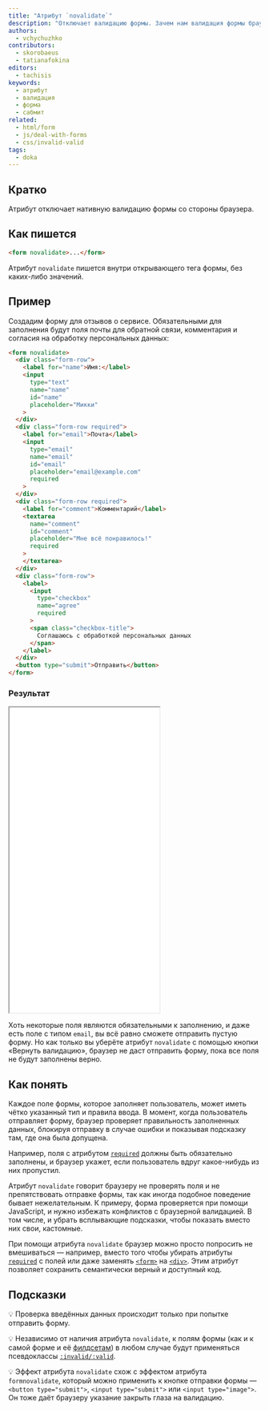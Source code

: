 ```yaml
---
title: "Атрибут `novalidate`"
description: "Отключает валидацию формы. Зачем нам валидация формы браузером, когда у нас есть JavaScript?"
authors:
  - vchychuzhko
contributors:
  - skorobaeus
  - tatianafokina
editors:
  - tachisis
keywords:
  - атрибут
  - валидация
  - форма
  - сабмит
related:
  - html/form
  - js/deal-with-forms
  - css/invalid-valid
tags:
  - doka
---
```


## Кратко

Атрибут отключает нативную валидацию формы со стороны браузера.

## Как пишется

```html
<form novalidate>...</form>
```

Атрибут `novalidate` пишется внутри открывающего тега формы, без каких-либо значений.

## Пример

Создадим форму для отзывов о сервисе. Обязательными для заполнения будут поля почты для обратной связи, комментария и согласия на обработку персональных данных:

```html
<form novalidate>
  <div class="form-row">
    <label for="name">Имя:</label>
    <input
      type="text"
      name="name"
      id="name"
      placeholder="Микки"
    >
  </div>
  <div class="form-row required">
    <label for="email">Почта</label>
    <input
      type="email"
      name="email"
      id="email"
      placeholder="email@example.com"
      required
    >
  </div>
  <div class="form-row required">
    <label for="comment">Комментарий</label>
    <textarea
      name="comment"
      id="comment"
      placeholder="Мне всё понравилось!"
      required
    >
    </textarea>
  </div>
  <div class="form-row">
    <label>
      <input
        type="checkbox"
        name="agree"
        required
      >
      <span class="checkbox-title">
        Соглашаюсь с обработкой персональных данных
      </span>
    </label>
  </div>
  <button type="submit">Отправить</button>
</form>
```

### Результат

<iframe title="Форма с отключённой валидацией" src="demos/form-validation/" height="610"></iframe>

Хоть некоторые поля являются обязательными к заполнению, и даже есть поле с типом `email`, вы всё равно сможете отправить пустую форму. Но как только вы уберёте атрибут `novalidate` с помощью кнопки «Вернуть валидацию», браузер не даст отправить форму, пока все поля не будут заполнены верно.

## Как понять

Каждое поле формы, которое заполняет пользователь, может иметь чётко указанный тип и правила ввода. В момент, когда пользователь отправляет форму, браузер проверяет правильность заполненных данных, блокируя отправку в случае ошибки и показывая подсказку там, где она была допущена.

Например, поля с атрибутом [`required`](/html/required/) должны быть обязательно заполнены, и браузер укажет, если пользователь вдруг какое-нибудь из них пропустил.

Атрибут `novalidate` говорит браузеру не проверять поля и не препятствовать отправке формы, так как иногда подобное поведение бывает нежелательным. К примеру, форма проверяется при помощи JavaScript, и нужно избежать конфликтов с браузерной валидацией. В том числе, и убрать всплывающие подсказки, чтобы показать вместо них свои, кастомные.

При помощи атрибута `novalidate` браузер можно просто попросить не вмешиваться — например, вместо того чтобы убирать атрибуты [`required`](/html/required/) с полей или даже заменять [`<form>`](/html/form/) на [`<div>`](/html/div/). Этим атрибут позволяет сохранить семантически верный и доступный код.

## Подсказки

💡 Проверка введённых данных происходит только при попытке отправить форму.

💡 Независимо от наличия атрибута `novalidate`, к полям формы (как и к самой форме и её [филдсетам](/html/fieldset/)) в любом случае будут применяться псевдоклассы [`:invalid/:valid`](/css/invalid-valid/).

💡 Эффект атрибута `novalidate` схож с эффектом атрибута `formnovalidate`, который можно применить к кнопке отправки формы — `<button type="submit">`, `<input type="submit">` или `<input type="image">`. Он тоже даёт браузеру указание закрыть глаза на валидацию.
